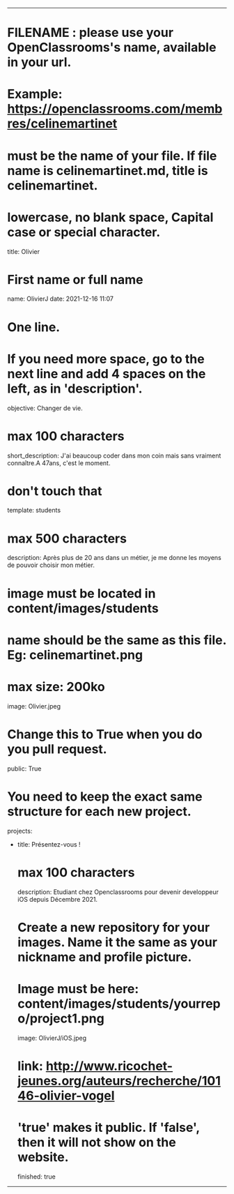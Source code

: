 ---

 # FILENAME : please use your OpenClassrooms's name, available in your url.
 # Example: https://openclassrooms.com/membres/celinemartinet
 # must be the name of your file. If file name is celinemartinet.md, title is celinemartinet.
 # lowercase, no blank space, Capital case or special character.
 title: Olivier

 # First name or full name
 name: OlivierJ
 date: 2021-12-16 11:07

 # One line.
 # If you need more space, go to the next line and add 4 spaces on the left, as in 'description'.
 objective: Changer de vie.

 # max 100 characters
 short_description: J'ai beaucoup coder dans mon coin mais sans vraiment connaître.A 47ans, c'est le moment.

 # don't touch that
 template: students

 # max 500 characters
 description:
     Après plus de 20 ans dans un métier, je me donne les moyens de pouvoir choisir mon métier.

 # image must be located in content/images/students
 # name should be the same as this file. Eg: celinemartinet.png
 # max size: 200ko
 image: Olivier.jpeg

 # Change this to True when you do you pull request.
 public: True

 # You need to keep the exact same structure for each new project.
 projects:
   - title: Présentez-vous !
     # max 100 characters
     description: Etudiant chez Openclassrooms pour devenir developpeur iOS depuis Décembre 2021.
     # Create a new repository for your images. Name it the same as your nickname and profile picture.
     # Image must be here: content/images/students/yourrepo/project1.png
     image: OlivierJ/iOS.jpeg
     # link: http://www.ricochet-jeunes.org/auteurs/recherche/10146-olivier-vogel
     # 'true' makes it public. If 'false', then it will not show on the website.
     finished: true
 ---
